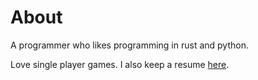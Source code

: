 # About
A programmer who likes programming in rust and python.

Love single player games.  I also keep a resume [here](./resume/resume.pdf).
